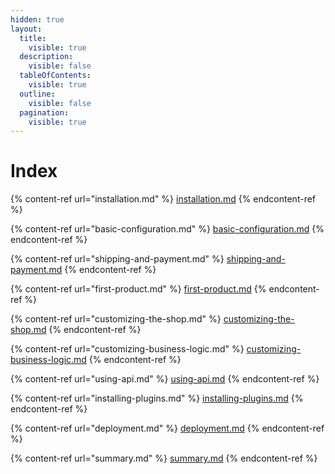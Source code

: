 ```yaml
---
hidden: true
layout:
  title:
    visible: true
  description:
    visible: false
  tableOfContents:
    visible: true
  outline:
    visible: false
  pagination:
    visible: true
---
```


# Index

{% content-ref url="installation.md" %}
[installation.md](installation.md)
{% endcontent-ref %}

{% content-ref url="basic-configuration.md" %}
[basic-configuration.md](basic-configuration.md)
{% endcontent-ref %}

{% content-ref url="shipping-and-payment.md" %}
[shipping-and-payment.md](shipping-and-payment.md)
{% endcontent-ref %}

{% content-ref url="first-product.md" %}
[first-product.md](first-product.md)
{% endcontent-ref %}

{% content-ref url="customizing-the-shop.md" %}
[customizing-the-shop.md](customizing-the-shop.md)
{% endcontent-ref %}

{% content-ref url="customizing-business-logic.md" %}
[customizing-business-logic.md](customizing-business-logic.md)
{% endcontent-ref %}

{% content-ref url="using-api.md" %}
[using-api.md](using-api.md)
{% endcontent-ref %}

{% content-ref url="installing-plugins.md" %}
[installing-plugins.md](installing-plugins.md)
{% endcontent-ref %}

{% content-ref url="deployment.md" %}
[deployment.md](deployment.md)
{% endcontent-ref %}

{% content-ref url="summary.md" %}
[summary.md](summary.md)
{% endcontent-ref %}
